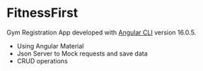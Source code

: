 # FitnessFirst

Gym Registration App developed with [Angular CLI](https://github.com/angular/angular-cli) version 16.0.5.
- Using Angular Material
- Json Server to Mock requests and save data
- CRUD operations

